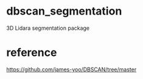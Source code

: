 # dbscan_segmentation

3D Lidara segmentation package

# reference
https://github.com/james-yoo/DBSCAN/tree/master
